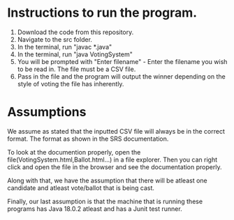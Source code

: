 <h1>Instructions to run the program.</h1>

1. Download the code from this repository.
2. Navigate to the src folder.
3. In the terminal, run "javac *.java"
4. In the terminal, run "java VotingSystem"
5. You will be prompted with "Enter filename" - Enter the filename you wish to be read in. The file must be a CSV file.
6. Pass in the file and the program will output the winner depending on the style of voting the file has inherently.


<h1>Assumptions</h1>
We assume as stated that the inputted CSV file will always be in the correct format. The format as shown in the SRS documentation.

To look at the documention properly, open the file(VotingSystem.html,Ballot.html...) in a file explorer. Then you can right click and open the file in the browser and see the documentation properly.

Along with that, we have the assumption that there will be atleast one candidate and atleast vote/ballot that is being cast. 

Finally, our last assumption is that the machine that is running these programs has Java 18.0.2 atleast and has a Junit test runner. 